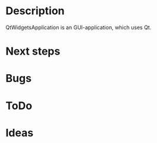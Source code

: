 ﻿# Description
QtWidgetsApplication is an GUI-application, which uses Qt.

# Next steps

# Bugs

# ToDo

# Ideas